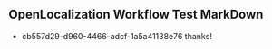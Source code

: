## OpenLocalization Workflow Test MarkDown
* cb557d29-d960-4466-adcf-1a5a41138e76 
thanks!<!--HONumber=Mar16_HO4-->
